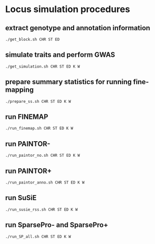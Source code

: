 # Locus simulation procedures

## extract genotype and annotation information
```
./get_block.sh CHR ST ED
```

## simulate traits and perform GWAS
```
./get_simulation.sh CHR ST ED K W
```

## prepare summary statistics for running fine-mapping
```
./prepare_ss.sh CHR ST ED K W
```

## run FINEMAP
```
./run_finemap.sh CHR ST ED K W
```

## run PAINTOR-
```
./run_paintor_no.sh CHR ST ED K W
```

## run PAINTOR+
```
./run_paintor_anno.sh CHR ST ED K W      
```

## run SuSiE
```
./run_susie_rss.sh CHR ST ED K W
```

## run SparsePro- and SparsePro+
```
./run_SP_all.sh CHR ST ED K W
```
